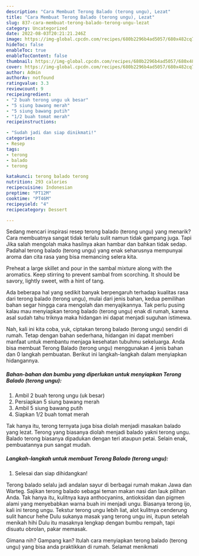 ```yaml
---
description: "Cara Membuat Terong Balado (terong ungu), Lezat"
title: "Cara Membuat Terong Balado (terong ungu), Lezat"
slug: 837-cara-membuat-terong-balado-terong-ungu-lezat
category: Uncategorized
date: 2022-08-03T20:21:21.246Z
image: https://img-global.cpcdn.com/recipes/680b2296b4ad5057/680x482cq70/terong-balado-terong-ungu-foto-resep-utama.jpg
hideToc: false
enableToc: true
enableTocContent: false
thumbnail: https://img-global.cpcdn.com/recipes/680b2296b4ad5057/680x482cq70/terong-balado-terong-ungu-foto-resep-utama.jpg
cover: https://img-global.cpcdn.com/recipes/680b2296b4ad5057/680x482cq70/terong-balado-terong-ungu-foto-resep-utama.jpg
author: Admin
authorAv: notfound
ratingvalue: 3.3
reviewcount: 9
recipeingredient:
- "2 buah terong ungu uk besar"
- "5 siung bawang merah"
- "5 siung bawang putih"
- "1/2 buah tomat merah"
recipeinstructions:

- "Sudah jadi dan siap dinikmati!"
categories:
- Resep
tags:
- terong
- balado
- terong

katakunci: terong balado terong 
nutrition: 293 calories
recipecuisine: Indonesian
preptime: "PT12M"
cooktime: "PT46M"
recipeyield: "4"
recipecategory: Dessert

---
```



Sedang mencari inspirasi resep terong balado (terong ungu) yang menarik? Cara membuatnya sangat tidak terlalu sulit namun tidak gampang juga. Tapi Jika salah mengolah maka hasilnya akan hambar dan bahkan tidak sedap. Padahal terong balado (terong ungu) yang enak seharusnya mempunyai aroma dan cita rasa yang bisa memancing selera kita.


Preheat a large skillet and pour in the sambal mixture along with the aromatics. Keep stirring to prevent sambal from scorching. It should be savory, lightly sweet, with a hint of tang.

Ada beberapa hal yang sedikit banyak berpengaruh terhadap kualitas rasa dari terong balado (terong ungu), mulai dari jenis bahan, kedua pemilihan bahan segar hingga cara mengolah dan menyajikannya. Tak perlu pusing kalau mau menyiapkan terong balado (terong ungu) enak di rumah, karena asal sudah tahu triknya maka hidangan ini dapat menjadi suguhan istimewa.


Nah, kali ini kita coba, yuk, ciptakan terong balado (terong ungu) sendiri di rumah. Tetap dengan bahan sederhana, hidangan ini dapat memberi manfaat untuk membantu menjaga kesehatan tubuhmu sekeluarga. Anda bisa membuat Terong Balado (terong ungu) menggunakan 4 jenis bahan dan 0 langkah pembuatan. Berikut ini langkah-langkah dalam menyiapkan hidangannya.

<!--inarticleads1-->

##### Bahan-bahan dan bumbu yang diperlukan untuk menyiapkan Terong Balado (terong ungu):

1. Ambil 2 buah terong ungu (uk besar)
1. Persiapkan 5 siung bawang merah
1. Ambil 5 siung bawang putih
1. Siapkan 1/2 buah tomat merah


Tak hanya itu, terong ternyata juga bisa diolah menjadi masakan balado yang lezat. Terong yang biasanya diolah menjadi balado yakni terong ungu. Balado terong biasanya dipadukan dengan teri ataupun petai. Selain enak, pembuatannya pun sangat mudah. 

<!--inarticleads2-->

##### Langkah-langkah untuk membuat Terong Balado (terong ungu):


1. Selesai dan siap dihidangkan!

Terong balado selalu jadi andalan sayur di berbagai rumah makan Jawa dan Warteg. Sajikan terong balado sebagai teman makan nasi dan lauk pilihan Anda. Tak hanya itu, kulitnya kaya anthocyanins, antioksidan dan pigmen alami yang menyebabkan warna buah ini menjadi ungu. Biasanya terong ijo, kali ini terong ungu. Tekstur terong ungu lebih liat, alot kulitnya cenderung sulit hancur hehe Dulu sukanya masak yang terong ungu ini, itupun setelah menikah hihi Dulu itu masaknya lengkap dengan bumbu rempah, tapi disuatu obrolan, pakar memasak. 

Gimana nih? Gampang kan? Itulah cara menyiapkan terong balado (terong ungu) yang bisa anda praktikkan di rumah. Selamat menikmati
